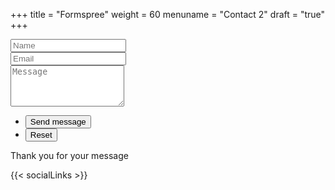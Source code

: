 +++
title = "Formspree"
weight = 60
menuname = "Contact 2"
draft = "true"
+++

<form id="contactform" method="POST" action="https://formspree.io/cgraffeo1@gmail.com">
  <div class="field half first">
    <input type="text" name="name" id="name" placeholder="Name"/>
  </div>
  <div class="field half">
    <input type="email" id="email" name="_replyto" placeholder="Email">
  </div>
  <div class="field">
    <textarea name="message" id="message" rows="4" placeholder="Message"></textarea>
  </div>
  <ul class="actions">
    <li><input type="submit" value="Send message" class="special" /></li>
    <li><input type="reset" value="Reset" /></li>
  </ul>
  <input type="hidden" name="_next" value="?sent#formspree" />
  <input type="hidden" name="_subject" value="Subject for your mail like new message" />
  <input type="text" name="_gotcha" style="display:none" />
</form>
<span id="contactformsent">Thank you for your message</span>

<script>
$(document).ready(function($) {
    $(function(){
        if (window.location.search == "?sent") {
          $('#contactform').hide();
          $('#contactformsent').show();
        } else {
          $('#contactformsent').hide();
        }
    });
});
</script>


{{< socialLinks >}}
